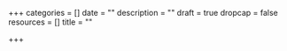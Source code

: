 +++
categories = []
date = ""
description = ""
draft = true
dropcap = false
resources = []
title = ""

+++
